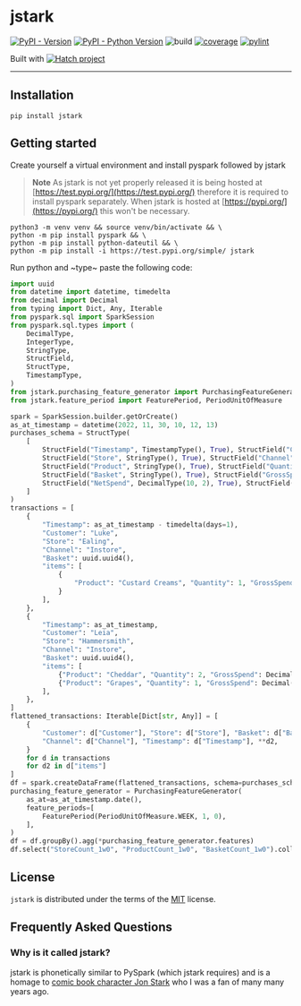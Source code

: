 # jstark

[![PyPI - Version](https://img.shields.io/pypi/v/jstark.svg)](https://pypi.org/project/jstark)
[![PyPI - Python Version](https://img.shields.io/pypi/pyversions/jstark.svg)](https://pypi.org/project/jstark)
![build](https://github.com/jamiekt/jstark/actions/workflows/build.yml/badge.svg)
[![coverage](https://jamiekt.github.io/jstark/coverage.svg 'Click to see coverage report')](https://jamiekt.github.io/jstark/htmlcov/)
[![pylint](https://jamiekt.github.io/jstark/pylint.svg 'Click to view pylint report')](https://jamiekt.github.io/jstark/pylint.html)


Built with [![Hatch project](https://img.shields.io/badge/%F0%9F%A5%9A-Hatch-4051b5.svg)](https://github.com/pypa/hatch)

-----

## Installation

```console
pip install jstark
```

## Getting started

Create yourself a virtual environment and install pyspark followed by jstark

> **Note**
> As jstark is not yet properly released it is being hosted at [https://test.pypi.org/](https://test.pypi.org/) therefore
> it is required to install pyspark separately. When jstark is hosted at [https://pypi.org/](https://pypi.org/) this
> won't be necessary.

```shell
python3 -m venv venv && source venv/bin/activate && \
python -m pip install pyspark && \
python -m pip install python-dateutil && \
python -m pip install -i https://test.pypi.org/simple/ jstark
```

Run python and ~type~ paste the following code:
```python
import uuid
from datetime import datetime, timedelta
from decimal import Decimal
from typing import Dict, Any, Iterable
from pyspark.sql import SparkSession
from pyspark.sql.types import (
    DecimalType,
    IntegerType,
    StringType,
    StructField,
    StructType,
    TimestampType,
)
from jstark.purchasing_feature_generator import PurchasingFeatureGenerator
from jstark.feature_period import FeaturePeriod, PeriodUnitOfMeasure

spark = SparkSession.builder.getOrCreate()
as_at_timestamp = datetime(2022, 11, 30, 10, 12, 13)
purchases_schema = StructType(
    [
        StructField("Timestamp", TimestampType(), True), StructField("Customer", StringType(), True),
        StructField("Store", StringType(), True), StructField("Channel", StringType(), True),
        StructField("Product", StringType(), True), StructField("Quantity", IntegerType(), True),
        StructField("Basket", StringType(), True), StructField("GrossSpend", DecimalType(10, 2), True),
        StructField("NetSpend", DecimalType(10, 2), True), StructField("Discount", DecimalType(10, 2), True),
    ]
)
transactions = [
    {
        "Timestamp": as_at_timestamp - timedelta(days=1),
        "Customer": "Luke",
        "Store": "Ealing",
        "Channel": "Instore",
        "Basket": uuid.uuid4(),
        "items": [
            {
                "Product": "Custard Creams", "Quantity": 1, "GrossSpend": Decimal(4.00), "NetSpend": Decimal(3.75), "Discount": Decimal(0.0),
            }
        ],
    },
    {
        "Timestamp": as_at_timestamp,
        "Customer": "Leia",
        "Store": "Hammersmith",
        "Channel": "Instore",
        "Basket": uuid.uuid4(),
        "items": [
            {"Product": "Cheddar", "Quantity": 2, "GrossSpend": Decimal(2.50), "NetSpend": Decimal(2.25), "Discount": Decimal(0.1),},
            {"Product": "Grapes", "Quantity": 1, "GrossSpend": Decimal(3.00), "NetSpend": Decimal(2.75), "Discount": Decimal(0.1),},
        ],
    },
]
flattened_transactions: Iterable[Dict[str, Any]] = [
    {
        "Customer": d["Customer"], "Store": d["Store"], "Basket": d["Basket"],
        "Channel": d["Channel"], "Timestamp": d["Timestamp"], **d2,
    }
    for d in transactions
    for d2 in d["items"]
]
df = spark.createDataFrame(flattened_transactions, schema=purchases_schema)
purchasing_feature_generator = PurchasingFeatureGenerator(
    as_at=as_at_timestamp.date(),
    feature_periods=[
        FeaturePeriod(PeriodUnitOfMeasure.WEEK, 1, 0),
    ],
)
df = df.groupBy().agg(*purchasing_feature_generator.features)
df.select("StoreCount_1w0", "ProductCount_1w0", "BasketCount_1w0").collect()
```


## License

`jstark` is distributed under the terms of the [MIT](https://spdx.org/licenses/MIT.html) license.

## Frequently Asked Questions


### Why is it called jstark?

jstark is phonetically similar to PySpark (which jstark requires) and is a homage to [comic book character Jon Stark](https://www.worthpoint.com/worthopedia/football-picture-story-monthly-stark-423630034) who I was a fan of many many years ago.
